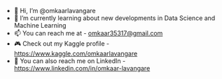 - 👋 Hi, I’m @omkaarlavangare
- 🌱 I’m currently learning about new developments in Data Science and Machine Learning
- 📫 You can reach me at - omkaar35317@gmail.com
- 🎮 Check out my Kaggle profile - https://www.kaggle.com/omkaarlavangare
- 👔 You can also reach me on LinkedIn - https://www.linkedin.com/in/omkaar-lavangare
<!---
omkaarlavangare/omkaarlavangare is a ✨ special ✨ repository because its `README.md` (this file) appears on your GitHub profile.
You can click the Preview link to take a look at your changes.
--->

